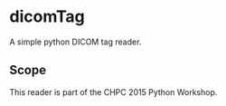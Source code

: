 # dicomTag
A simple python DICOM tag reader. 

## Scope

This reader is part of the CHPC 2015 Python Workshop.

